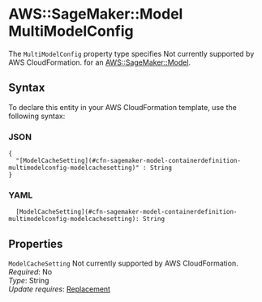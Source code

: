 # AWS::SageMaker::Model MultiModelConfig<a name="aws-properties-sagemaker-model-containerdefinition-multimodelconfig"></a>

<a name="aws-properties-sagemaker-model-containerdefinition-multimodelconfig-description"></a>The `MultiModelConfig` property type specifies Not currently supported by AWS CloudFormation\. for an [AWS::SageMaker::Model](aws-resource-sagemaker-model.md)\.

## Syntax<a name="aws-properties-sagemaker-model-containerdefinition-multimodelconfig-syntax"></a>

To declare this entity in your AWS CloudFormation template, use the following syntax:

### JSON<a name="aws-properties-sagemaker-model-containerdefinition-multimodelconfig-syntax.json"></a>

```
{
  "[ModelCacheSetting](#cfn-sagemaker-model-containerdefinition-multimodelconfig-modelcachesetting)" : String
}
```

### YAML<a name="aws-properties-sagemaker-model-containerdefinition-multimodelconfig-syntax.yaml"></a>

```
  [ModelCacheSetting](#cfn-sagemaker-model-containerdefinition-multimodelconfig-modelcachesetting): String
```

## Properties<a name="aws-properties-sagemaker-model-containerdefinition-multimodelconfig-properties"></a>

`ModelCacheSetting`  <a name="cfn-sagemaker-model-containerdefinition-multimodelconfig-modelcachesetting"></a>
Not currently supported by AWS CloudFormation\.  
*Required*: No  
*Type*: String  
*Update requires*: [Replacement](https://docs.aws.amazon.com/AWSCloudFormation/latest/UserGuide/using-cfn-updating-stacks-update-behaviors.html#update-replacement)